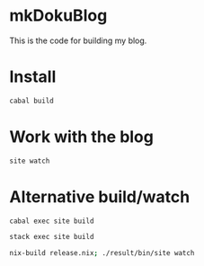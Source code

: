 # mkDokuBlog
This is the code for building my blog.

# Install

```bash
cabal build
```

# Work with the blog

```bash
site watch
```

# Alternative build/watch

```bash
cabal exec site build

stack exec site build

nix-build release.nix; ./result/bin/site watch
```
